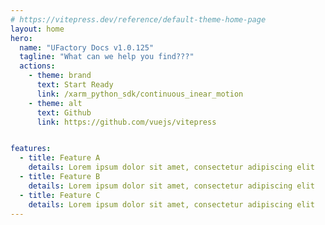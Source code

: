 ```yaml
---
# https://vitepress.dev/reference/default-theme-home-page
layout: home
hero:
  name: "UFactory Docs v1.0.125"
  tagline: "What can we help you find???"
  actions:
    - theme: brand
      text: Start Ready
      link: /xarm_python_sdk/continuous_inear_motion
    - theme: alt
      text: Github
      link: https://github.com/vuejs/vitepress


features:
  - title: Feature A
    details: Lorem ipsum dolor sit amet, consectetur adipiscing elit
  - title: Feature B
    details: Lorem ipsum dolor sit amet, consectetur adipiscing elit
  - title: Feature C
    details: Lorem ipsum dolor sit amet, consectetur adipiscing elit
---
```


